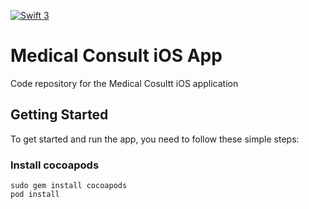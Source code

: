 [![Swift 3](https://img.shields.io/badge/Swift-3.0-orange.svg?style=flat)](https://swift.org)

# Medical Consult iOS App
Code repository for the Medical Cosultt iOS application

## Getting Started

To get started and run the app, you need to follow these simple steps:

### Install cocoapods

  ```
  sudo gem install cocoapods
  pod install
  ```

